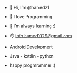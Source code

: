 - 👋 Hi, I’m @hamedz1
- 👀 I love Programming
- 🌱 I’m always learning :)
- 📫 info.hamed1029@gmail.com

- Android Development
- Java - kottlin - python
- happy progmrammer :)
